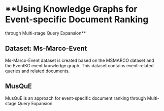# **Using Knowledge Graphs for Event-specific Document Ranking
through Multi-stage Query Expansion**


## **Dataset: Ms-Marco-Event**
 
Ms-Marco-Event dataset is created based on the MSMARCO dataset and the EventKG event knowledge graph. This dataset contains event-related queries and related documents.

## **MusQuE**

MusQuE is an approach for event-specific document ranking through Multi-stage Query Expansion.
